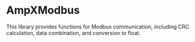 # AmpXModbus
This library provides functions for Modbus communication, including CRC calculation, data combination, and conversion to float.
